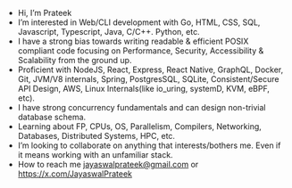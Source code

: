 - Hi, I’m Prateek
- I’m interested in Web/CLI development with Go, HTML, CSS, SQL, Javascript, Typescript, Java, C/C++. Python, etc.
- I have a strong bias towards writing readable & efficient POSIX compliant code focusing on Performance, Security, Accessibility & Scalability from the ground up.
- Proficient with NodeJS, React, Express, React Native, GraphQL, Docker, Git, JVM/V8 internals, Spring, PostgresSQL, SQLite, Consistent/Secure API Design, AWS, Linux Internals(like io_uring, systemD, KVM, eBPF, etc).
- I have strong concurrency fundamentals and can design non-trivial database schema.
- Learning about FP, CPUs, OS, Parallelism, Compilers, Networking, Databases, Distributed Systems, HPC, etc.
- I’m looking to collaborate on anything that interests/bothers me. Even if it means working with an unfamiliar stack.
- How to reach me jayaswalprateek@gmail.com or https://x.com/JayaswalPrateek

<!---
JayaswalPrateek/JayaswalPrateek is a ✨ special ✨ repository because its `README.md` (this file) appears on your GitHub profile.
You can click the Preview link to take a look at your changes.
--->
